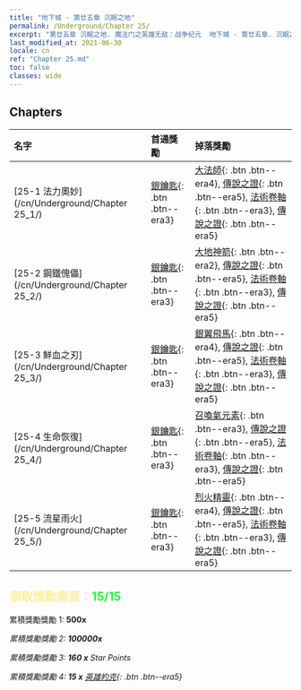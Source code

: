 ```yaml
---
title: "地下城 - 第廿五章 沉眠之地"
permalink: /Underground/Chapter 25/
excerpt: "第廿五章 沉眠之地. 魔法门之英雄无敌：战争纪元  地下城 - 第廿五章. 沉眠之地"
last_modified_at: 2021-06-30
locale: cn
ref: "Chapter 25.md"
toc: false
classes: wide
---
```


## Chapters

  | 名字 |  首通獎勵 | 掉落獎勵 |
  |:------------|:------------|:------------| 
  | [25-1 法力奧妙](/cn/Underground/Chapter 25_1/) | [銀鑰匙](/cn/Items/con_693/){: .btn .btn--era3} | [大法師](/cn/Items/unt_238/){: .btn .btn--era4}, [傳說之證](/cn/Items/mat_88/){: .btn .btn--era5}, [法術卷軸](/cn/Items/con_694/){: .btn .btn--era3}, [傳說之證](/cn/Items/mat_81/){: .btn .btn--era5} |
  | [25-2 鋼鐵傀儡](/cn/Underground/Chapter 25_2/) | [銀鑰匙](/cn/Items/con_693/){: .btn .btn--era3} | [大地神箭](/cn/Items/her_464/){: .btn .btn--era2}, [傳說之證](/cn/Items/mat_88/){: .btn .btn--era5}, [法術卷軸](/cn/Items/con_694/){: .btn .btn--era3}, [傳說之證](/cn/Items/mat_81/){: .btn .btn--era5} |
  | [25-3 鮮血之刃](/cn/Underground/Chapter 25_3/) | [銀鑰匙](/cn/Items/con_693/){: .btn .btn--era3} | [銀翼飛馬](/cn/Items/unt_202/){: .btn .btn--era4}, [傳說之證](/cn/Items/mat_88/){: .btn .btn--era5}, [法術卷軸](/cn/Items/con_694/){: .btn .btn--era3}, [傳說之證](/cn/Items/mat_81/){: .btn .btn--era5} |
  | [25-4 生命恢復](/cn/Underground/Chapter 25_4/) | [銀鑰匙](/cn/Items/con_693/){: .btn .btn--era3} | [召喚氣元素](/cn/Items/her_448/){: .btn .btn--era3}, [傳說之證](/cn/Items/mat_88/){: .btn .btn--era5}, [法術卷軸](/cn/Items/con_694/){: .btn .btn--era3}, [傳說之證](/cn/Items/mat_81/){: .btn .btn--era5} |
  | [25-5 流星雨火](/cn/Underground/Chapter 25_5/) | [銀鑰匙](/cn/Items/con_693/){: .btn .btn--era3} | [烈火精靈](/cn/Items/unt_231/){: .btn .btn--era4}, [傳說之證](/cn/Items/mat_88/){: .btn .btn--era5}, [法術卷軸](/cn/Items/con_694/){: .btn .btn--era3}, [傳說之證](/cn/Items/mat_81/){: .btn .btn--era5} |


## <span style="color: #ffeea0">   領取獎勵需要：</span><span style="color: #27f73a">15/15</span>

 累積獎勵獎勵 1:  **500x** <i class="fas fa-gem"/>

 累積獎勵獎勵 2:  **100000x** <i class="fas fa-coins"/>

 累積獎勵獎勵 3: **160 x** Star Points

 累積獎勵獎勵 4: **15 x** [英雄約克](/cn/Items/her_377/){: .btn .btn--era5}

